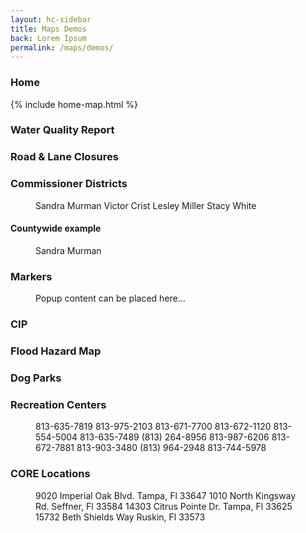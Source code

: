 ```yaml
---
layout: hc-sidebar
title: Maps Demos
back: Lorem Ipsum
permalink: /maps/demos/
---
```


### Home

{% include home-map.html %}

### Water Quality Report
<div class="embed-responsive embed-responsive-16by9 thumbnail">
	<figure class="hc-map-v2">
		<layer data-name="Water Quality Report" data-template="water_quality" data-url="https://maps.hillsboroughcounty.org/arcgis/rest/services/CoinMap/CountyWebsiteRedesign_PW_ServiceAreas_20160909/MapServer/0"></layer>
	</figure>
</div>

### Road & Lane Closures
<div class="embed-responsive embed-responsive-16by9 thumbnail">
	<figure class="hc-map-v2">
		<layer data-name="Road & Lane Closures" data-color="#ff0000" data-template="road_lane" data-url="https://maps.hillsboroughcounty.org/arcgis/rest/services/CoinMap/CountyWebsiteRedesign_RoadClosures_20160817/MapServer/0"></layer>
	</figure>
</div>

### Commissioner Districts

<div class="embed-responsive embed-responsive-16by9 thumbnail">
	<figure class="hc-map-v2">
		<layer data-name="District 1" data-url="https://maps.hillsboroughcounty.org/arcgis/rest/services/Commissioners/SandraMurmanDistrict1/MapServer/0">
			Sandra Murman
		</layer>
		<layer data-name="District 2" data-url="https://maps.hillsboroughcounty.org/arcgis/rest/services/Commissioners/VictorCristDistrict2/MapServer/0">
			Victor Crist
		</layer>
		<layer data-name="District 3" data-url="https://maps.hillsboroughcounty.org/arcgis/rest/services/Commissioners/LesleyMillerDistrict3/MapServer/0">
			Lesley Miller
		</layer>
		<layer data-name="District 4" data-url="https://maps.hillsboroughcounty.org/arcgis/rest/services/Commissioners/StacyWhiteDistrict4/MapServer/0">
			Stacy White
		</layer>
	</figure>
</div>

#### Countywide example

<div class="embed-responsive embed-responsive-16by9 thumbnail">
	<figure class="hc-map-v2">
		<layerGroup data-name="District 5, Countywide" data-content="Ken Hagan">
			<layer data-name="District 1" data-url="https://maps.hillsboroughcounty.org/arcgis/rest/services/Commissioners/SandraMurmanDistrict1/MapServer/0">
				Sandra Murman
			</layer>
			<layer data-url="https://maps.hillsboroughcounty.org/arcgis/rest/services/Commissioners/VictorCristDistrict2/MapServer/0"></layer>
			<layer data-url="https://maps.hillsboroughcounty.org/arcgis/rest/services/Commissioners/LesleyMillerDistrict3/MapServer/0"></layer>
			<layer data-url="https://maps.hillsboroughcounty.org/arcgis/rest/services/Commissioners/StacyWhiteDistrict4/MapServer/0"></layer>
		</layerGroup>
	</figure>
</div>

### Markers

<div class="embed-responsive embed-responsive-16by9 thumbnail">
	<figure class="hc-map-v2" data-zoom="true">
		<marker data-name="Address" data-address="601 E Kennedy Blvd, Tampa, FL 33602">
			Popup content can be placed here...
		</marker>
		<marker href="http://hillsclerk.com/" data-name="Clerk of Court" data-address="800 E Twiggs St #101, Tampa, FL 33602"></marker>
	</figure>
</div>

### CIP
<div class="embed-responsive embed-responsive-16by9 thumbnail">
	<figure class="hc-map-v2">
		<layer data-name="CIP" data-template="cip" data-url="https://maps.hillsboroughcounty.org/arcgis/rest/services/InfoLayers/CIP_Layers/MapServer/1"></layer>
	</figure>
</div>

### Flood Hazard Map

<div class="embed-responsive embed-responsive-16by9 thumbnail">
	<figure class="hc-map-v2">
		<layer data-template="fema" data-url="//hazards.fema.gov/gis/nfhl/rest/services/public/NFHL/MapServer/3"></layer>
	</figure>
</div>

### Dog Parks

<div class="embed-responsive embed-responsive-16by9 thumbnail">
	<figure class="hc-map-v2" data-zoom="true">
		<layer data-id="9" data-where="DogPark <> ''"></layer>
	</figure>
</div>

### Recreation Centers

<div class="embed-responsive embed-responsive-16by9 thumbnail">
	<figure class="hc-map-v2" data-zoom="true">
		<marker data-name="Keystone Recreation Center" data-address="17928 Gunn Highway Odessa, FL 33556"></marker>
		<marker data-name="Apollo Beach Recreation Center" data-address="664 Golf and Sea Blvd. Apollo Beach, FL 33615"></marker>
		<marker data-name="Brandon Recreation Center" data-address="502 E Sadie St, Brandon, FL 33510">813-635-7819 </marker>
		<marker data-name="Egypt Lake Recreation Center" data-address="3126 W Lambright St, Tampa, FL 33614">813-975-2103</marker>
		<marker data-name="Emanuel P. Johnson Recreation Center" data-address="5855 S. 78th Street, Tampa, FL 33619">813-671-7700</marker>
		<marker data-name="Gardenville Recreation Center" data-address="6219 Symmes Rd, Gibsonton, FL 33534">813-672-1120</marker>
		<marker data-name="Jackson Springs Recreation Center" data-address="8620 Jackson Springs Rd, Tampa, FL 33615">813-554-5004</marker>
		<marker data-name="Mango Recreation Center" data-address="11717 Clay Pit Rd, Seffner, FL 33584">813-635-7489</marker>
		<marker data-name="Northdale Recreation Center" data-address="15550 Spring Pine Dr, Tampa, FL 33624">(813) 264-8956</marker>
		<marker data-name="Thonotosassa Recreation Center" data-address="10132 Skewlee Rd, Thonotosassa, FL 33592">813-987-6206</marker>
		<marker data-name="Ruskin Recreation Center" data-address="901 6th Street SE, Ruskin, FL 33570">813-672-7881</marker>
		<marker data-name="Roy Haynes Recreation Center" data-address="1902 South Village Ave, Tampa, FL 33612">813-903-3480</marker>
		<marker data-name="Westchase Recreation Center" data-address="9791 Westchase Dr, Tampa, FL 33626">(813) 964-2948</marker>
		<marker data-name="All People's Life Center" data-address="6105 E. Sligh Ave, Tampa, FL 33617">813-744-5978</marker>
	</figure>
</div>

### CORE Locations

<div class="embed-responsive embed-responsive-16by9 thumbnail">
	<figure class="hc-map-v2" data-zoom="true">
		<marker data-name="Bartels Middle School" data-address="9020 Imperial Oak Blvd. Tampa, Fl 33647">
			9020 Imperial Oak Blvd. Tampa, Fl 33647
		</marker>
		<marker data-name="Burnett Middle School" data-address="1010 North Kingsway Rd. Seffner, Fl 33584">
			1010 North Kingsway Rd. Seffner, Fl 33584
		</marker>
		<marker data-name="Sergeant Paul R. Smith Middle School" data-address="14303 Citrus Pointe Dr. Tampa, Fl 33625">
			14303 Citrus Pointe Dr. Tampa, Fl 33625
		</marker>
		<marker data-name="Shields Middle School" data-address="15732 Beth Shields Way Ruskin, Fl 33573">
			15732 Beth Shields Way Ruskin, Fl 33573
		</marker>
	</figure>
</div>
